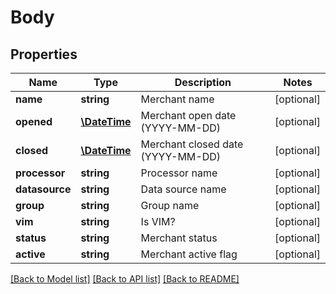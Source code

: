 # Body

## Properties
Name | Type | Description | Notes
------------ | ------------- | ------------- | -------------
**name** | **string** | Merchant name | [optional] 
**opened** | [**\DateTime**](\DateTime.md) | Merchant open date (YYYY-MM-DD) | [optional] 
**closed** | [**\DateTime**](\DateTime.md) | Merchant closed date (YYYY-MM-DD) | [optional] 
**processor** | **string** | Processor name | [optional] 
**datasource** | **string** | Data source name | [optional] 
**group** | **string** | Group name | [optional] 
**vim** | **string** | Is VIM? | [optional] 
**status** | **string** | Merchant status | [optional] 
**active** | **string** | Merchant active flag | [optional] 

[[Back to Model list]](../../README.md#documentation-for-models) [[Back to API list]](../../README.md#documentation-for-api-endpoints) [[Back to README]](../../README.md)


